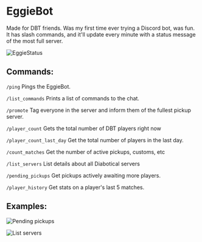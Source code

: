 # EggieBot

Made for DBT friends. Was my first time ever trying a Discord bot, was fun.
It has slash commands, and it'll update every minute with a status message of the most full server.

![EggieStatus](https://i.ibb.co/v1F79wD/eggie3.png)

## Commands:

`/ping`
Pings the EggieBot.

`/list_commands`
Prints a list of commands to the chat.

`/promote`
Tag everyone in the server and inform them of the fullest pickup server.

`/player_count`
Gets the total number of DBT players right now

`/player_count_last_day`
Get the total number of players in the last day.

`/count_matches`
Get the number of active pickups, customs, etc

`/list_servers`
List details about all Diabotical servers

`/pending_pickups`
Get pickups actively awaiting more players.

`/player_history`
Get stats on a player's last 5 matches.

## Examples:

![Pending pickups](https://i.ibb.co/rsjHd6n/eggie3.png)

![List servers](https://i.ibb.co/N6YLnzr/eggie5.png)
